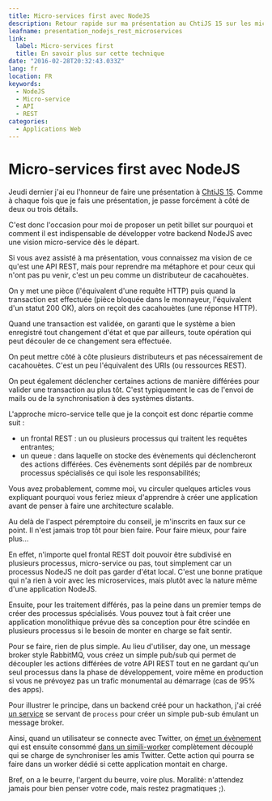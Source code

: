```yaml
---
title: Micro-services first avec NodeJS
description: Retour rapide sur ma présentation au ChtiJS 15 sur les microservices et le design d'APIs avec NodeJS.
leafname: presentation_nodejs_rest_microservices
link:
  label: Micro-services first
  title: En savoir plus sur cette technique
date: "2016-02-28T20:32:43.033Z"
lang: fr
location: FR
keywords:
  - NodeJS
  - Micro-service
  - API
  - REST
categories:
  - Applications Web
---
```


# Micro-services first avec NodeJS

Jeudi dernier j'ai eu l'honneur de faire une présentation à [ChtiJS 15](http://chtijs.francejs.org/archives/2016-02-25/index.html "Voir le résumé de cette édition"). Comme à chaque fois que je fais une présentation, je passe forcément à côté de deux ou trois détails.

C'est donc l'occasion pour moi de proposer un petit billet sur pourquoi et comment il est indispensable de développer votre backend NodeJS avec une vision micro-service dès le départ.

Si vous avez assisté à ma présentation, vous connaissez ma vision de ce qu'est une API REST, mais pour reprendre ma métaphore et pour ceux qui n'ont pas pu venir, c'est un peu comme un distributeur de cacahouètes.

On y met une pièce (l'équivalent d'une requête HTTP) puis quand la transaction est effectuée (pièce bloquée dans le monnayeur, l'équivalent d'un statut 200 OK), alors on reçoit des cacahouètes (une réponse HTTP).

Quand une transaction est validée, on garanti que le système a bien enregistré tout changement d'état et que par ailleurs, toute opération qui peut découler de ce changement sera effectuée.

On peut mettre côté à côte plusieurs distributeurs et pas nécessairement de cacahouètes. C'est un peu l'équivalent des URIs (ou ressources REST).

On peut également déclencher certaines actions de manière différées pour valider une transaction au plus tôt. C'est typiquement le cas de l'envoi de mails ou de la synchronisation à des systèmes distants.

L'approche micro-service telle que je la conçoit est donc répartie comme suit :

- un frontal REST : un ou plusieurs processus qui traitent les requêtes entrantes;
- un queue : dans laquelle on stocke des évènements qui déclencheront des actions différées. Ces évènements sont dépilés par de nombreux processus spécialisés ce qui isole les responsabilités;

Vous avez probablement, comme moi, vu circuler quelques articles vous expliquant pourquoi vous feriez mieux d'apprendre à créer une application avant de penser à faire une architecture scalable.

Au delà de l'aspect péremptoire du conseil, je m'inscrits en faux sur ce point. Il n'est jamais trop tôt pour bien faire. Pour faire mieux, pour faire plus...

En effet, n'importe quel frontal REST doit pouvoir être subdivisé en plusieurs processus, micro-service ou pas, tout simplement car un processus NodeJS ne doit pas garder d'état local. C'est une bonne pratique qui n'a rien à voir avec les microservices, mais plutôt avec la nature même d'une application NodeJS.

Ensuite, pour les traitement différés, pas la peine dans un premier temps de créer des processus spécialisés. Vous pouvez tout à fait créer une application monolithique prévue dès sa conception pour être scindée en plusieurs processus si le besoin de monter en charge se fait sentir.

Pour se faire, rien de plus simple. Au lieu d'utiliser, day one, un message broker style RabbitMQ, vous créez un simple pub/sub qui permet de découpler les actions différées de votre API REST tout en ne gardant qu'un seul processus dans la phase de développement, voire même en production si vous ne prévoyez pas un trafic monumental au démarrage (cas de 95% des apps).

Pour illustrer le principe, dans un backend créé pour un hackathon, j'ai créé [un service](https://github.com/nfroidure/TripStory/blob/cef64f401098809c81ecf8ddf2203eb48628aa46/backend/index.js#L56-L63 "Voir le service") se servant de `process` pour créer un simple pub-sub émulant un message broker.

Ainsi, quand un utilisateur se connecte avec Twitter, on [émet un évènement](https://github.com/nfroidure/TripStory/blob/cef64f401098809c81ecf8ddf2203eb48628aa46/backend/app/authentication/authentication.controller.js#L248-L253) qui est ensuite consommé [dans un simili-worker](https://github.com/nfroidure/TripStory/blob/cef64f401098809c81ecf8ddf2203eb48628aa46/backend/workers/twitter/twitter.bin.js#L7-L18) complètement découplé qui se charge de synchroniser les amis Twitter. Cette action qui pourra se faire dans un worker dédié si cette application montait en charge.

Bref, on a le beurre, l'argent du beurre, voire plus. Moralité: n'attendez jamais pour bien penser votre code, mais restez pragmatiques ;).
